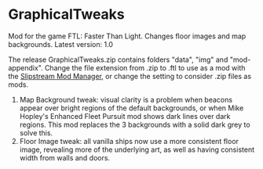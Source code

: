 # GraphicalTweaks
Mod for the game FTL: Faster Than Light. Changes floor images and map backgrounds. Latest version: 1.0

The release GraphicalTweaks.zip contains folders "data", "img" and "mod-appendix". Change the file extension from .zip to .ftl to use as a mod with the [Slipstream Mod Manager](https://github.com/Vhati/Slipstream-Mod-Manager), or change the setting to consider .zip files as mods.

<ol>
    <li>Map Background tweak: visual clarity is a problem when beacons appear over bright regions of the default backgrounds, or when Mike Hopley's Enhanced Fleet Pursuit mod shows dark lines over dark regions. This mod replaces the 3 backgrounds with a solid dark grey to solve this.</li>
    <li>Floor Image tweak: all vanilla ships now use a more consistent floor image, revealing more of the underlying art, as well as having consistent width from walls and doors.</li>
</ol>
